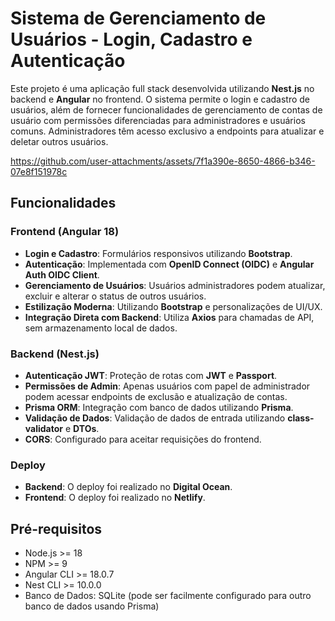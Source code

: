 # Sistema de Gerenciamento de Usuários - Login, Cadastro e Autenticação

Este projeto é uma aplicação full stack desenvolvida utilizando **Nest.js** no backend e **Angular** no frontend. O sistema permite o login e cadastro de usuários, além de fornecer funcionalidades de gerenciamento de contas de usuário com permissões diferenciadas para administradores e usuários comuns. Administradores têm acesso exclusivo a endpoints para atualizar e deletar outros usuários.


https://github.com/user-attachments/assets/7f1a390e-8650-4866-b346-07e8f151978c


## Funcionalidades

### Frontend (Angular 18)
- **Login e Cadastro**: Formulários responsivos utilizando **Bootstrap**.
- **Autenticação**: Implementada com **OpenID Connect (OIDC)** e **Angular Auth OIDC Client**.
- **Gerenciamento de Usuários**: Usuários administradores podem atualizar, excluir e alterar o status de outros usuários.
- **Estilização Moderna**: Utilizando **Bootstrap** e personalizações de UI/UX.
- **Integração Direta com Backend**: Utiliza **Axios** para chamadas de API, sem armazenamento local de dados.

### Backend (Nest.js)
- **Autenticação JWT**: Proteção de rotas com **JWT** e **Passport**.
- **Permissões de Admin**: Apenas usuários com papel de administrador podem acessar endpoints de exclusão e atualização de contas.
- **Prisma ORM**: Integração com banco de dados utilizando **Prisma**.
- **Validação de Dados**: Validação de dados de entrada utilizando **class-validator** e **DTOs**.
- **CORS**: Configurado para aceitar requisições do frontend.

### Deploy

- **Backend**: O deploy foi realizado no **Digital Ocean**.
- **Frontend**: O deploy foi realizado no **Netlify**.

## Pré-requisitos

- Node.js >= 18
- NPM >= 9
- Angular CLI >= 18.0.7
- Nest CLI >= 10.0.0
- Banco de Dados: SQLite (pode ser facilmente configurado para outro banco de dados usando Prisma)
